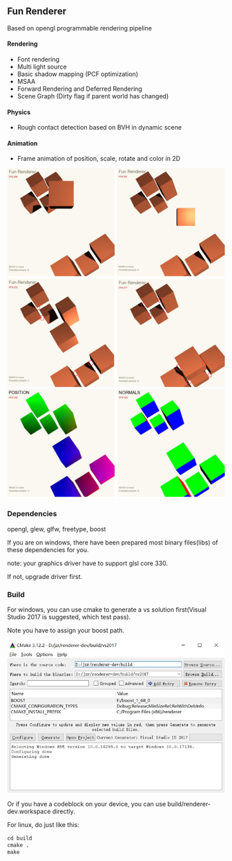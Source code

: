 ## Fun Renderer

[//]: # (Begin current test results)

Based on opengl programmable rendering pipeline

#### Rendering
* Font rendering
* Multi light source
* Basic shadow mapping (PCF optimization)
* MSAA
* Forward Rendering and Deferred Rendering
* Scene Graph (Dirty flag if parent world has changed)

#### Physics
* Rough contact detection based on BVH in dynamic scene

#### Animation
* Frame animation of position, scale, rotate and color in 2D

![Screenshot](https://github.com/Bairuo/renderer/raw/master/meta/move.jpg)
![Screenshot](https://github.com/Bairuo/renderer/raw/master/meta/contacts.jpg)
![Screenshot](https://github.com/Bairuo/renderer/raw/master/meta/gBuffer.jpg)

### Dependencies
opengl,  glew, glfw, freetype, boost

If you are on windows, there have been prepared most binary files(libs) of these dependencies for you.

note: your graphics driver have to support glsl core 330.

If not, upgrade driver first.

### Build
For windows, you can use cmake to generate a vs solution first(Visual Studio 2017 is suggested, which test pass).

Note you have to assign your boost path.

![Screenshot](https://github.com/Bairuo/renderer/raw/master/meta/cmake.jpg)

Or if you have a codeblock on your device, you can use build/renderer-dev.workspace directly.

For linux,  do just like this:

```
cd build
cmake .
make
```
